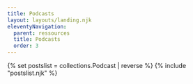 ```yaml
---
title: Podcasts
layout: layouts/landing.njk
eleventyNavigation:
  parent: ressources
  title: Podcasts
  order: 3
---
```


{% set postslist = collections.Podcast | reverse %}
{% include "postslist.njk" %}
